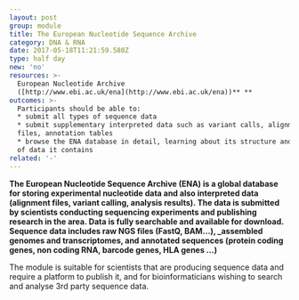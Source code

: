 ```yaml
---
layout: post
group: module
title: The European Nucleotide Sequence Archive
category: DNA & RNA
date: 2017-05-18T11:21:59.580Z
type: half day
new: 'no'
resources: >-
  European Nucleotide Archive
  ([http://www.ebi.ac.uk/ena](http://www.ebi.ac.uk/ena))** **
outcomes: >-
  Participants should be able to:
  * submit all types of sequence data
  * submit supplementary interpreted data such as variant calls, alignment
  files, annotation tables
  * browse the ENA database in detail, learning about its structure and the type
  of data it contains
related: '-'
---
```

**The European Nucleotide Sequence Archive (ENA) is a global database for storing experimental nucleotide data and also interpreted data (alignment files, variant calling, analysis results). The data is submitted by scientists conducting sequencing experiments and publishing research in the area. Data is fully searchable and available for download. Sequence data includes raw NGS files (FastQ, BAM…), \_assembled genomes and transcriptomes, and annotated sequences (protein coding genes, non coding RNA, barcode genes, HLA genes …)**

The module is suitable for scientists that are producing sequence data and require a platform to publish it, and for bioinformaticians wishing to search and analyse 3rd party sequence data.
